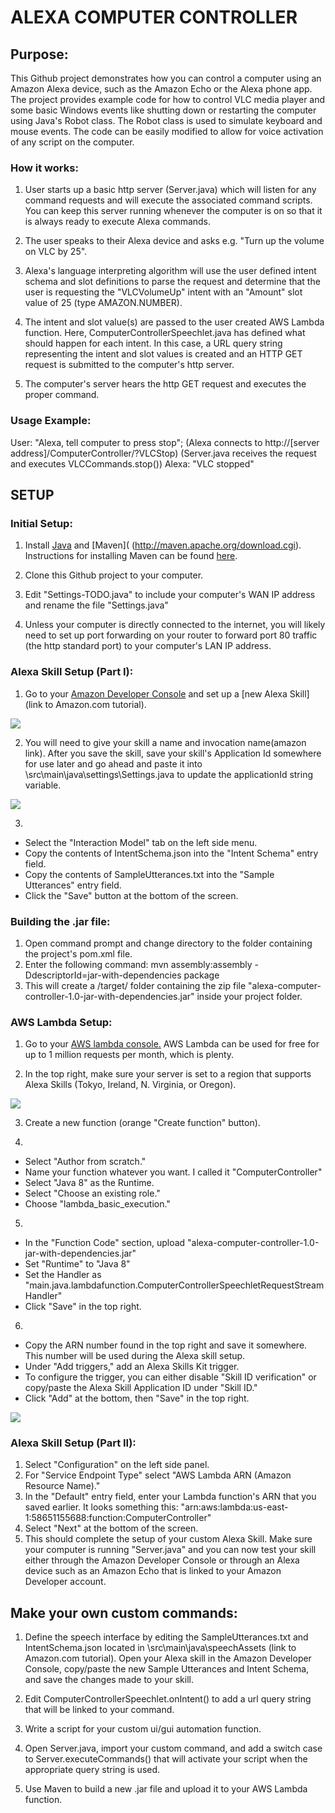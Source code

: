 # ALEXA COMPUTER CONTROLLER

## Purpose:

This Github project demonstrates how you can control a computer using an Amazon Alexa device, such as the Amazon Echo or the Alexa phone app. The project provides example code for how to control VLC media player and some basic Windows events like shutting down or restarting the computer using Java's Robot class. The Robot class is used to simulate keyboard and mouse events. The code can be easily modified to allow for voice activation of any script on the computer.

### How it works:

1. User starts up a basic http server (Server.java) which will listen for any command requests and will execute the associated command scripts. You can keep this server running whenever the computer is on so that it is always ready to execute Alexa commands.

2. The user speaks to their Alexa device and asks e.g. "Turn up the volume on VLC by 25".

3. Alexa's language interpreting algorithm will use the user defined intent schema and slot definitions to parse the request and determine that the user is requesting the "VLCVolumeUp" intent with an "Amount" slot value of 25 (type AMAZON.NUMBER).

4. The intent and slot value(s) are passed to the user created AWS Lambda function. Here, ComputerControllerSpeechlet.java has defined what should happen for each intent. In this case, a URL query string representing the intent and slot values is created and an HTTP GET request is submitted to the computer's http server.

5. The computer's server hears the http GET request and executes the proper command.

### Usage Example:
User: "Alexa, tell computer to press stop";
(Alexa connects to http://[server address]/ComputerController/?VLCStop)
(Server.java receives the request and executes VLCCommands.stop())
Alexa: "VLC stopped"

## SETUP

### Initial Setup:

1) Install [Java](https://www.java.com/en/download/help/download\_options.xml) and [Maven]( (http://maven.apache.org/download.cgi). Instructions for installing Maven can be found [here]( [http://maven.apache.org/install.html](http://maven.apache.org/install.html)).

2) Clone this Github project to your computer.

3) Edit "Settings-TODO.java" to include your computer's WAN IP address and rename the file "Settings.java"

4) Unless your computer is directly connected to the internet, you will likely need to set up port forwarding on your router to forward port 80 traffic (the http standard port) to your computer's LAN IP address.

### Alexa Skill Setup (Part I):

1) Go to your [Amazon Developer Console](https://developer.amazon.com/edw/home.html#/) and set up a [new Alexa Skill](link to Amazon.com tutorial).

![](https://i.imgur.com/ZTJSeB0.png)

 
2) You will need to give your skill a name and invocation name(amazon link). After you save the skill, save your skill's Application Id somewhere for use later and go ahead and paste it into \src\main\java\settings\Settings.java to update the applicationId string variable.

![](https://i.imgur.com/WJT1peI.png)


3)

- Select the "Interaction Model" tab on the left side menu.
- Copy the contents of IntentSchema.json into the "Intent Schema" entry field.
- Copy the contents of SampleUtterances.txt into the "Sample Utterances" entry field.
- Click the "Save" button at the bottom of the screen.

### Building the .jar file:

1. Open command prompt and change directory to the folder containing the project's pom.xml file.
2. Enter the following command: mvn assembly:assembly -DdescriptorId=jar-with-dependencies package
3. This will create a /target/ folder containing the zip file "alexa-computer-controller-1.0-jar-with-dependencies.jar" inside your project folder.

### AWS Lambda Setup:

1) Go to your [AWS lambda console.](https://console.aws.amazon.com/lambda/) AWS Lambda can be used for free for up to 1 million requests per month, which is plenty.

2) In the top right, make sure your server is set to a region that supports Alexa Skills (Tokyo, Ireland, N. Virginia, or Oregon).

![](https://i.imgur.com/Qr9Nq7w.png)

3) Create a new function (orange "Create function" button).

4)

- Select "Author from scratch."
- Name your function whatever you want. I called it "ComputerController"
- Select "Java 8" as the Runtime.
- Select "Choose an existing role."
- Choose "lambda\_basic\_execution."

5)

- In the "Function Code" section, upload "alexa-computer-controller-1.0-jar-with-dependencies.jar"
- Set "Runtime" to "Java 8"
- Set the Handler as
"main.java.lambdafunction.ComputerControllerSpeechletRequestStreamHandler"
- Click "Save" in the top right.

6)

- Copy the ARN number found in the top right and save it somewhere. This number will be used during the Alexa skill setup.
- Under "Add triggers," add an Alexa Skills Kit trigger.
- To configure the trigger, you can either disable "Skill ID verification" or copy/paste the Alexa Skill Application ID under "Skill ID."
- Click "Add" at the bottom, then "Save" in the top right.

![]( [https://i.imgur.com/cutox06.png](https://i.imgur.com/cutox06.png))


### Alexa Skill Setup (Part II):

1. Select "Configuration" on the left side panel.
2. For "Service Endpoint Type" select "AWS Lambda ARN (Amazon Resource Name)."
3. In the "Default" entry field, enter your Lambda function's ARN that you saved earlier. It looks something this: "arn:aws:lambda:us-east-1:58651155688:function:ComputerController"
4. Select "Next" at the bottom of the screen.
5. This should complete the setup of your custom Alexa Skill. Make sure your computer is running "Server.java" and you can now test your skill either through the Amazon Developer Console or through an Alexa device such as an Amazon Echo that is linked to your Amazon Developer account.

## Make your own custom commands:

1) Define the speech interface by editing the SampleUtterances.txt and IntentSchema.json located in \src\main\java\speechAssets (link to Amazon.com tutorial). Open your Alexa skill in the Amazon Developer Console, copy/paste the new Sample Utterances and Intent Schema, and save the changes made to your skill.

2) Edit ComputerControllerSpeechlet.onIntent() to add a url query string that will be linked to your command.

3) Write a script for your custom ui/gui automation function.

4) Open Server.java, import your custom command, and add a switch case to Server.executeCommands() that will activate your script when the appropriate query string is used.

5) Use Maven to build a new .jar file and upload it to your AWS Lambda function.
